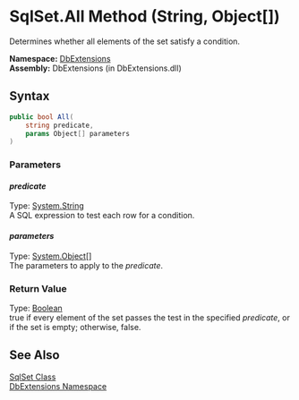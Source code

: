 SqlSet.All Method (String, Object[])
====================================
Determines whether all elements of the set satisfy a condition.

**Namespace:** [DbExtensions][1]  
**Assembly:** DbExtensions (in DbExtensions.dll)

Syntax
------

```csharp
public bool All(
	string predicate,
	params Object[] parameters
)
```

### Parameters

#### *predicate*
Type: [System.String][2]  
A SQL expression to test each row for a condition.

#### *parameters*
Type: [System.Object][3][]  
The parameters to apply to the *predicate*.

### Return Value
Type: [Boolean][4]  
true if every element of the set passes the test in the specified *predicate*, or if the set is empty; otherwise, false.

See Also
--------
[SqlSet Class][5]  
[DbExtensions Namespace][1]  

[1]: ../README.md
[2]: http://msdn.microsoft.com/en-us/library/s1wwdcbf
[3]: http://msdn.microsoft.com/en-us/library/e5kfa45b
[4]: http://msdn.microsoft.com/en-us/library/a28wyd50
[5]: README.md